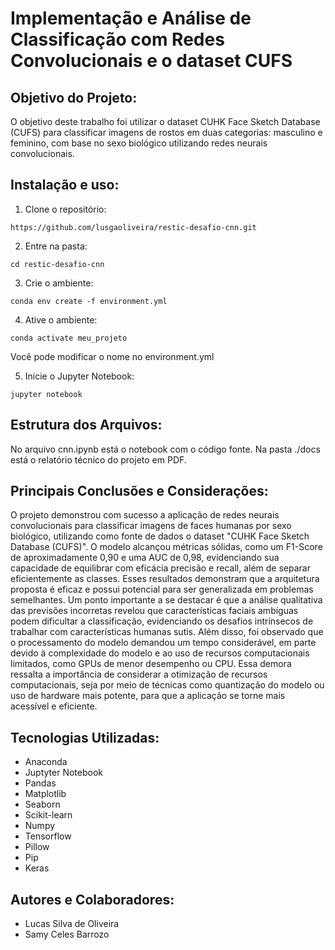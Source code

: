 # Implementação e Análise de Classificação com Redes Convolucionais e o dataset CUFS


## Objetivo do Projeto: 

O objetivo deste trabalho foi utilizar o dataset CUHK Face Sketch Database (CUFS) para classificar imagens de rostos em duas categorias: masculino e feminino, com base no sexo biológico utilizando redes neurais convolucionais.



## Instalação e uso: 

1. Clone o repositório:
```
https://github.com/lusgaoliveira/restic-desafio-cnn.git
```

2. Entre na pasta:
```
cd restic-desafio-cnn
```

3. Crie o ambiente:
```
conda env create -f environment.yml
```

4. Ative o ambiente:
```
conda activate meu_projeto
```

Você pode modificar o nome no environment.yml

5. Inicie o Jupyter Notebook:
```
jupyter notebook
```

## Estrutura dos Arquivos: 

No arquivo cnn.ipynb está o notebook com o código fonte. Na pasta ./docs está o relatório técnico do projeto em PDF.


## Principais Conclusões e Considerações:

O projeto demonstrou com sucesso a aplicação de redes neurais convolucionais para classificar imagens de faces humanas por sexo biológico, utilizando como fonte de dados o dataset "CUHK Face Sketch Database (CUFS)". O modelo alcançou métricas sólidas, como um F1-Score de aproximadamente 0,90 e uma AUC de 0,98, evidenciando sua capacidade de equilibrar com eficácia precisão e recall, além de separar eficientemente as classes. Esses resultados demonstram que a arquitetura proposta é eficaz e possui potencial para ser generalizada em problemas semelhantes.
Um ponto importante a se destacar é que a análise qualitativa das previsões incorretas revelou que características faciais ambíguas podem dificultar a classificação, evidenciando os desafios intrínsecos de trabalhar com características humanas sutis.
Além disso, foi observado que o processamento do modelo demandou um tempo considerável, em parte devido à complexidade do modelo e ao uso de recursos computacionais limitados, como GPUs de menor desempenho ou CPU. Essa demora ressalta a importância de considerar a otimização de recursos computacionais, seja por meio de técnicas como quantização do modelo ou uso de hardware mais potente, para que a aplicação se torne mais acessível e eficiente.

## Tecnologias Utilizadas: 
- Anaconda
- Juptyter Notebook
- Pandas
- Matplotlib
- Seaborn
- Scikit-learn
- Numpy
- Tensorflow
- Pillow
- Pip
- Keras

## Autores e Colaboradores:
- Lucas Silva de Oliveira 
- Samy Celes Barrozo 